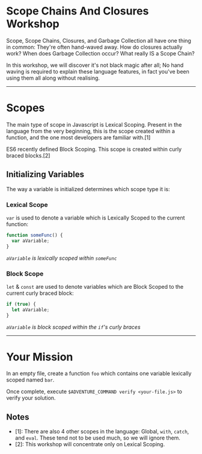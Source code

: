 # Scope Chains And Closures Workshop

Scope, Scope Chains, Closures, and Garbage Collection all have one thing in
common: They're often hand-waved away. How do closures actually work? When does
Garbage Collection occur? What really IS a Scope Chain?

In this workshop, we will discover it's not black magic after all; No hand
waving is required to explain these language features, in fact you've been using
them all along without realising.

----

# Scopes

The main type of scope in Javascript is Lexical Scoping. Present in the language
from the very beginning, this is the scope created within a function, and the
one most developers are familiar with.[1]

ES6 recently defined Block Scoping. This scope is created within curly braced
blocks.[2]

## Initializing Variables

The way a variable is initialized determines which scope type it is:

### Lexical Scope

`var` is used to denote a variable which is Lexically Scoped to the current
function:

```js
function someFunc() {
  var aVariable;
}
```

*`aVariable` is lexically scoped within `someFunc`*

### Block Scope

`let` & `const` are used to denote variables which are Block Scoped to the
current curly braced block:

```js
if (true) {
  let aVariable;
}
```

*`aVariable` is block scoped within the `if`'s curly braces*

----

# Your Mission

In an empty file, create a function `foo` which contains one variable lexically
scoped named `bar`.

Once complete, execute `$ADVENTURE_COMMAND verify <your-file.js>` to verify your
solution.

## Notes

 * [1]: There are also 4 other scopes in the language: Global, `with`, `catch`,
        and `eval`. These tend not to be used much, so we will ignore them.
 * [2]: This workshop will concentrate only on Lexical Scoping.
